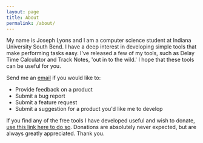 ```yaml
---
layout: page
title: About
permalink: /about/
---
```


My name is Joseph Lyons and I am a computer science student at Indiana University South Bend.  I have a deep interest in developing simple tools that make performing tasks easy.  I've released a few of my tools, such as Delay Time Calculator and Track Notes, 'out in to the wild.'  I hope that these tools can be useful for you.

Send me an [email](josephtlyons@gmail.com) if you would like to:
- Provide feedback on a product
- Submit a bug report
- Submit a feature request
- Submit a suggestion for a product you'd like me to develop

If you find any of the free tools I have developed useful and wish to donate, [use this link here to do so](https://www.paypal.me/JosephTimothyLyons/1).  Donations are absolutely never expected, but are always greatly appreciated.  Thank you.

